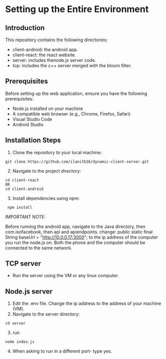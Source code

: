 # Setting up the Entire Environment

## Introduction
This repository contains the following directories:
- client-android: the android app.
- client-react: the react website.
- server: includes thenode.js server code.
- tcp: includes the c++ server merged with the bloom filter.

## Prerequisites

Before setting up the web application, ensure you have the following prerequisites:
- Node.js installed on your machine
- A compatible web browser (e.g., Chrome, Firefox, Safari)
- Visual Studio Code
- Android Studio

## Installation Steps
1.	Clone the repository to your local machine:
```
git clone https://github.com/ilanitb16/dynamic-client-server.git
```
2.	Navigate to the project directory:
``` 
cd client-react
OR
cd client-android
```
3.	Install dependencies using npm:
```
 npm install 
```

IMPORTANT NOTE:

Before running the android app, navigate to the Java directory, then com.isofacebook, then api and apiendpoints.
change: public static final String baseUrl = "http://10.0.0.17:3000"; to the ip address of the computer you run the node.js on.
Both the phone and the computer should be connected to the same network.
## TCP server
- Run the server using the VM or any linux computer.

## Node.js server
1. Edit the .env file. Change the ip address to the address of your machine (VM).
2. Navigate to the server directory:
```
cd server
```
3. run
 ```
 node index.js
 ```
4. When asking to run in a different port- type yes. 
